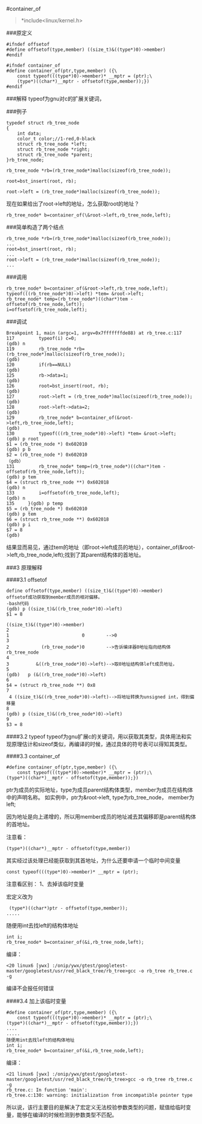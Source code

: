 #container_of

>*include\<linux\/kernel.h\>

###原定义
```
#ifndef offsetof
#define offsetof(type,member) ((size_t)&((type*)0)->member)
#endif
```

```
#ifndef container_of
#define container_of(ptr,type,member) ({\
    const typeof(((type*)0)->member)* __mptr = (ptr);\
    (type*)((char*)__mptr - offsetof(type,member));})
#endif

```

###解释
typeof为gnu对c的扩展关键词，

###例子
```
typedef struct rb_tree_node
{
    int data;
    color_t color;//1-red,0-black
    struct rb_tree_node *left;
    struct rb_tree_node *right;
    struct rb_tree_node *parent;
}rb_tree_node;

rb_tree_node *rb=(rb_tree_node*)malloc(sizeof(rb_tree_node));

root=bst_insert(root, rb);

root->left = (rb_tree_node*)malloc(sizeof(rb_tree_node));
```
现在如果给出了root->left的地址，怎么获取root的地址？
```
rb_tree_node* b=container_of(\&root->left,rb_tree_node,left);
```

###简单构造了两个结点

```
rb_tree_node *rb=(rb_tree_node*)malloc(sizeof(rb_tree_node));
...
root=bst_insert(root, rb);
...
root->left = (rb_tree_node*)malloc(sizeof(rb_tree_node));
...
```

###调用

```
rb_tree_node* b=container_of(&root->left,rb_tree_node,left);
typeof(((rb_tree_node*)0)->left) *tem= &root->left;
rb_tree_node* temp=(rb_tree_node*)((char*)tem - offsetof(rb_tree_node,left));
i=offsetof(rb_tree_node,left);
```
###调试

```
Breakpoint 1, main (argc=1, argv=0x7fffffffde88) at rb_tree.c:117
117         typeof(i) c=0;
(gdb) n
119         rb_tree_node *rb=(rb_tree_node*)malloc(sizeof(rb_tree_node));
(gdb)
120         if(rb==NULL)
(gdb)
125         rb->data=1;
(gdb)
126         root=bst_insert(root, rb);
(gdb)
127         root->left = (rb_tree_node*)malloc(sizeof(rb_tree_node));
(gdb)
128         root->left->data=2;
(gdb)
129         rb_tree_node* b=container_of(&root->left,rb_tree_node,left);
(gdb)
130         typeof(((rb_tree_node*)0)->left) *tem= &root->left;
(gdb) p root
$1 = (rb_tree_node *) 0x602010
(gdb) p b
$2 = (rb_tree_node *) 0x602010
（gdb）
131         rb_tree_node* temp=(rb_tree_node*)((char*)tem - offsetof(rb_tree_node,left));
(gdb) p tem
$4 = (struct rb_tree_node **) 0x602018
(gdb) n
133         i=offsetof(rb_tree_node,left);
(gdb) n
135     }(gdb) p temp
$5 = (rb_tree_node *) 0x602010
(gdb) p tem
$6 = (struct rb_tree_node **) 0x602018
(gdb) p i
$7 = 8
(gdb)
```
结果显而易见，通过tem的地址（即root->left成员的地址），container_of(&root->left,rb_tree_node,left);找到了其parent结构体的首地址。

###3 原理解释

####3.1 offsetof

```
define offsetof(type,member) ((size_t)&((type*)0)->member)
offsetof成功获取到member成员的相对偏移。
-bash代码
(gdb) p ((size_t)&((rb_tree_node*)0)->left)
$1 = 8
```

```
((size_t)&((type*)0)->member)
2
1                           0        -->0
3
2            (rb_tree_node*)0        -->告诉编译器0地址指向结构体rb_tree_node
4
3          &((rb_tree_node*)0)->left)-->取0地址结构体left成员地址，
5
(gdb)   p (&((rb_tree_node*)0)->left)
6
$4 = (struct rb_tree_node **) 0x8
7
 4 ((size_t)&((rb_tree_node*)0)->left)-->将地址转换为unsigned int，得到偏移量
8
(gdb) p ((size_t)&((rb_tree_node*)0)->left)
9
$3 = 8
```
####3.2 typeof
typeof为gnu扩展c的关键词，用以获取其类型，具体用法和实现原理估计和sizeof类似，再编译的时候，通过具体的符号表可以得知其类型。

####3.3 container_of

```
#define container_of(ptr,type,member) ({\
    const typeof(((type*)0)->member)* __mptr = (ptr);\
(type*)((char*)__mptr - offsetof(type,member));})
```
ptr为成员的实际地址，type为成员parent结构体类型，member为成员在结构体中的声明名称。
如实例中，ptr为&root->left, type为rb_tree_node， member为left;

因为地址是向上递增的，所以用member成员的地址减去其偏移即是parent结构体的首地址。

注意看：


```
(type*)((char*)__mptr - offsetof(type,member))
```
其实经过该处理已经能获取到其首地址，为什么还要申请一个临时中间变量

```
const typeof(((type*)0)->member)* __mptr = (ptr);
```
注意看区别：
1、去掉该临时变量

宏定义改为
```
 (type*)((char*)ptr - offsetof(type,member));
.....
```
随便用int去找left的结构体地址
```
int i;
rb_tree_node* b=container_of(&i,rb_tree_node,left);
```
编译：

```
<20 linux6 [ywx] :/onip/ywx/gtest/googletest-master/googletest/usr/red_black_tree/rb_tree>gcc -o rb_tree rb_tree.c -g
```
编译不会报任何错误

####3.4 加上该临时变量

```
#define container_of(ptr,type,member) ({\
    const typeof(((type*)0)->member)* __mptr = (ptr);\
(type*)((char*)__mptr - offsetof(type,member));})
....
.....
随便用int去找left的结构体地址
int i;
rb_tree_node* b=container_of(&i,rb_tree_node,left);
```
编译：

```
<21 linux6 [ywx] :/onip/ywx/gtest/googletest-master/googletest/usr/red_black_tree/rb_tree>gcc -o rb_tree rb_tree.c -g
rb_tree.c: In function 'main':
rb_tree.c:130: warning: initialization from incompatible pointer type
```
所以说，该行主要目的是解决了宏定义无法校验参数类型的问题，赋值给临时变量，能够在编译的时候检测到参数类型不匹配。
 
